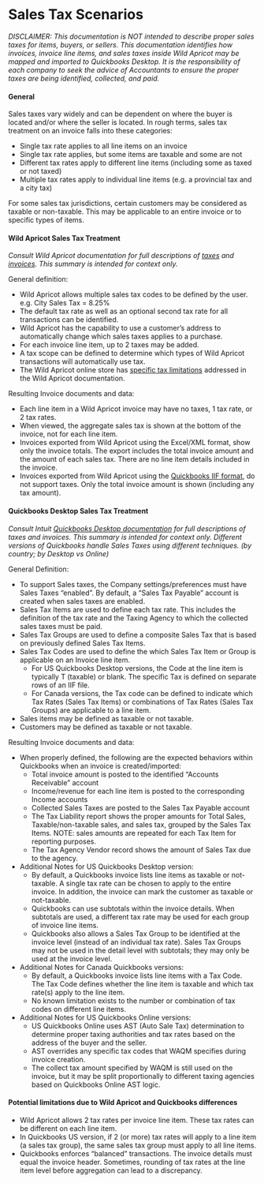 # Sales Tax Scenarios



_DISCLAIMER: This documentation is NOT intended to describe proper sales taxes for items, buyers, or sellers. This documentation identifies how invoices, invoice line items, and sales taxes inside Wild Apricot may be mapped and imported to Quickbooks Desktop. It is the responsibility of each company to seek the advice of Accountants to ensure the proper taxes are being identified, collected, and paid._&#x20;

#### General

Sales taxes vary widely and can be dependent on where the buyer is located and/or where the seller is located. In rough terms, sales tax treatment on an invoice falls into these categories:

* Single tax rate applies to all line items on an invoice
* Single tax rate applies, but some items are taxable and some are not
* Different tax rates apply to different line items (including some as taxed or not taxed)
* Multiple tax rates apply to individual line items (e.g. a provincial tax and a city tax)

For some sales tax jurisdictions, certain customers may be considered as taxable or non-taxable. This may be applicable to an entire invoice or to specific types of items.

#### Wild Apricot Sales Tax Treatment

_Consult Wild Apricot documentation for full descriptions of_ [_taxes_](https://gethelp.wildapricot.com/en/articles/44) _and_ [_invoices_](https://gethelp.wildapricot.com/en/categories/16-invoices)_. This summary is intended for context only._

General definition:

* Wild Apricot allows multiple sales tax codes to be defined by the user. e.g. City Sales Tax = 8.25%
* The default tax rate as well as an optional second tax rate for all transactions can be identified.
* Wild Apricot has the capability to use a customer’s address to automatically change which sales taxes applies to a purchase.
* For each invoice line item, up to 2 taxes may be added.
* A tax scope can be defined to determine which types of Wild Apricot transactions will automatically use tax.
* The Wild Apricot online store has [specific tax limitations](https://gethelp.wildapricot.com/en/articles/1570-online-store) addressed in the Wild Apricot documentation.

Resulting Invoice documents and data:

* Each line item in a Wild Apricot invoice may have no taxes, 1 tax rate, or 2 tax rates.
* When viewed, the aggregate sales tax is shown at the bottom of the invoice, not for each line item.
* Invoices exported from Wild Apricot using the Excel/XML format, show only the invoice totals. The export includes the total invoice amount and the amount of each sales tax. There are no line item details included in the invoice.
* Invoices exported from Wild Apricot using the [Quickbooks IIF format](https://gethelp.wildapricot.com/en/articles/69-exporting-to-quickbooks), do not support taxes. Only the total invoice amount is shown (including any tax amount).

#### Quickbooks Desktop Sales Tax Treatment

_Consult Intuit_ [_Quickbooks Desktop documentation_](https://quickbooks.intuit.com/learn-support/en-us/set-up-sales-taxes/set-up-sales-tax-in-quickbooks-desktop/00/203720) _for full descriptions of taxes and invoices. This summary is intended for context only. Different versions of Quickbooks handle Sales Taxes using different techniques. (by country; by Desktop vs Online)_

General Definition:

* To support Sales taxes, the Company settings/preferences must have Sales Taxes “enabled”. By default, a “Sales Tax Payable” account is created when sales taxes are enabled.
* Sales Tax Items are used to define each tax rate. This includes the definition of the tax rate and the Taxing Agency to which the collected sales taxes must be paid.
* Sales Tax Groups are used to define a composite Sales Tax that is based on previously defined Sales Tax Items.
* Sales Tax Codes are used to define the which Sales Tax Item or Group is applicable on an Invoice line item.&#x20;
  * For US Quickbooks Desktop versions, the Code at the line item is typically T (taxable) or blank.   The specific Tax is defined on separate rows of an IIF file.
  * For Canada versions, the Tax code can be defined to indicate which Tax Rates (Sales Tax Items) or combinations of Tax Rates (Sales Tax Groups) are applicable to a line item.
* Sales items may be defined as taxable or not taxable.
* Customers may be defined as taxable or not taxable.

Resulting Invoice documents and data:

* When properly defined, the following are the expected behaviors within Quickbooks when an invoice is created/imported:
  * Total invoice amount is posted to the identified “Accounts Receivable” account
  * Income/revenue for each line item is posted to the corresponding Income accounts
  * Collected Sales Taxes are posted to the Sales Tax Payable account
  * The Tax Liability report shows the proper amounts for Total Sales, Taxable/non-taxable sales, and sales tax, grouped by the Sales Tax Items. NOTE: sales amounts are repeated for each Tax Item for reporting purposes.
  * The Tax Agency Vendor record shows the amount of Sales Tax due to the agency.
* Additional Notes for US Quickbooks Desktop version:
  * By default, a Quickbooks invoice lists line items as taxable or not-taxable. A single tax rate can be chosen to apply to the entire invoice. In addition, the invoice can mark the customer as taxable or not-taxable.
  * Quickbooks can use subtotals within the invoice details. When subtotals are used, a different tax rate may be used for each group of invoice line items.
  * Quickbooks also allows a Sales Tax Group to be identified at the invoice level (instead of an individual tax rate). Sales Tax Groups may not be used in the detail level with subtotals; they may only be used at the invoice level.
* Additional Notes for Canada Quickbooks versions:
  * By default, a Quickbooks invoice lists line items with a Tax Code. The Tax Code defines whether the line item is taxable and which tax rate(s) apply to the line item.
  * No known limitation exists to the number or combination of tax codes on different line items.
* Additional Notes for US Quickbooks Online versions:
  * US Quickbooks Online uses AST (Auto Sale Tax) determination to determine proper taxing authorities and tax rates based on the address of the buyer and the seller.  &#x20;
  * AST overrides any specific tax codes that WAQM specifies during invoice creation.
  * The collect tax amount specified by WAQM is still used on the invoice, but it may be split proportionally to different taxing agencies based on Quickbooks Online AST logic.

#### Potential limitations due to Wild Apricot and Quickbooks differences

* Wild Apricot allows 2 tax rates per invoice line item. These tax rates can be different on each line item.
* In Quickbooks US version, if 2 (or more) tax rates will apply to a line item (a sales tax group), the same sales tax group must apply to all line items.
* Quickbooks enforces “balanced” transactions. The invoice details must equal the invoice header. Sometimes, rounding of tax rates at the line item level before aggregation can lead to a discrepancy.
